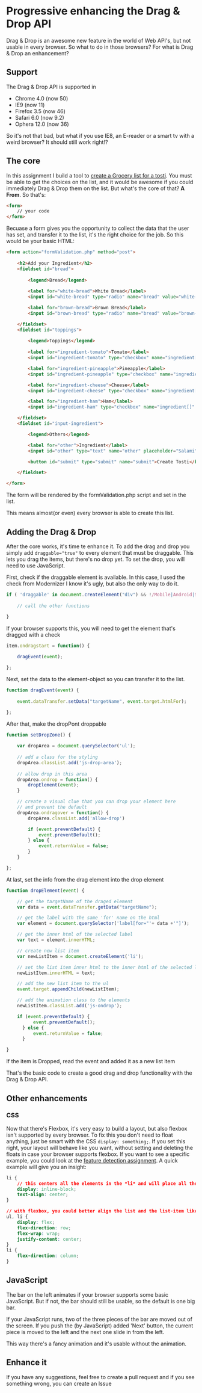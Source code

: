 # Progressive enhancing the Drag & Drop API
Drag & Drop is an awesome new feature in the world of Web API's, but not usable in every browser. So what to do in those browsers? For what is Drag & Drop an enhancement?

## Support
The Drag & Drop API is supported in

* Chrome 4.0 (now 50)
* IE9 (now 11)
* Firefox 3.5 (now 46)
* Safari 6.0 (now 9.2)
* Ophera 12.0 (now 36)

So it's not that bad, but what if you use IE8, an E-reader or a smart tv with a weird browser? It should still work right!?

## The core
In this assignment I build a tool to [create a Grocery list for a tosti](http://martijnnieuwenhuizen.github.io/projects/browser-technologies/create_your_own_tosti/tosti.html). 
You must be able to get the choices on the list, and it would be awesome if you could immediately Drag & Drop them on the list.
But what's the core of that? **A From**. So that's:

```html
<form>
    // your code
</form>
```

Becuase a form gives you the opportunity to collect the data that the user has set, and transfer it to the list, it's the right choice for the job.
So this would be your basic HTML:

```html
<form action="formValidation.php" method="post">
    
    <h2>Add your Ingredient</h2>
    <fieldset id="bread">
        
        <legend>Bread</legend>
        
        <label for="white-bread">White Bread</label>
        <input id="white-bread" type="radio" name="bread" value="white-bread" checked="checked">

        <label for="brown-bread">Brown Bread</label>
        <input id="brown-bread" type="radio" name="bread" value="brown-bread">

    </fieldset>
    <fieldset id="toppings">
        
        <legend>Toppings</legend>
        
        <label for="ingredient-tomato">Tomato</label>
        <input id="ingredient-tomato" type="checkbox" name="ingredient[]" value="tomato">

        <label for="ingredient-pineapple">Pineapple</label>
        <input id="ingredient-pineapple" type="checkbox" name="ingredient[]" value="pineapple">

        <label for="ingredient-cheese">Cheese</label>
        <input id="ingredient-cheese" type="checkbox" name="ingredient[]" value="cheese">

        <label for="ingredient-ham">Ham</label>
        <input id="ingredient-ham" type="checkbox" name="ingredient[]" value="ham">

    </fieldset>
    <fieldset id="input-ingredient">

        <legend>Others</legend>

        <label for="other">Ingredient</label>
        <input id="other" type="text" name="other" placeholder="Salami">

        <button id="submit" type="submit" name="submit">Create Tosti</button>

    </fieldset>

</form>
```

The form will be rendered by the formValidation.php script and set in the list.

This means almost(or even) every browser is able to create this list.

## Adding the Drag & Drop
After the core works, it's time te enhance it. To add the drag and drop you simply add ```draggable="true"``` to every element that must be draggable. This lets you drag the items, but there's no drop yet.
To set the drop, you will need to use JavaScript.

First, check if the draggable element is available. In this case, I used the check from Modernizer I know it's ugly, but also the only way to do it.
```javascript
if ( 'draggable' in document.createElement("div") && !/Mobile|Android|Slick\/|Kindle|BlackBerry|MSIE|Opera Mini|MSIE|Opera Mobi/i.test(navigator.userAgent)  ) {
            
    // call the other functions

}
```

If your browser supports this, you will need to get the element that's dragged with a check
```javascript
item.ondragstart = function() {
    
    dragEvent(event);

};
```

Next, set the data to the element-object so you can transfer it to the list.
```javascript
function dragEvent(event) {
      
    event.dataTransfer.setData("targetName", event.target.htmlFor);

};
```

After that, make the dropPont droppable
```javascript
function setDropZone() {
    
    var dropArea = document.querySelector('ul');
    
    // add a class for the styling
    dropArea.classList.add('js-drop-area');
    
    // allow drop in this area
    dropArea.ondrop = function() {
        dropElement(event);
    }

    // create a visual clue that you can drop your element here
    // and prevent the default
    dropArea.ondragover = function() {
        dropArea.classList.add('allow-drop')

        if (event.preventDefault) {
            event.preventDefault();
        } else {
            event.returnValue = false;
        }
    }    

};
```

At last, set the info from the drag element into the drop element
```javascript
function dropElement(event) {

    // get the targetName of the draged element
    var data = event.dataTransfer.getData("targetName");

    // get the label with the same 'for' name on the html
    var element = document.querySelector('label[for="'+ data +'"]');

    // get the inner html of the selected label
    var text = element.innerHTML;

    // create new list item
    var newListItem = document.createElement('li');

    // set the list item inner html to the inner html of the selected label
    newListItem.innerHTML = text;

    // add the new list item to the ul
    event.target.appendChild(newListItem);

    // add the animation class to the elements
    newListItem.classList.add('js-ondrop');

    if (event.preventDefault) {
          event.preventDefault();
      } else {
          event.returnValue = false;
      }

}
```


If the item is Dropped, read the event and added it as a new list item

That's the basic code to create a good drag and drop functionality with the Drag & Drop API.

## Other enhancements
### CSS
Now that there's Flexbox, it's very easy to build a layout, but also flexbox isn't supported by every browser. To fix this you don't need to float anything, just be smart with the CSS ```display: something;```.
If you set this right, your layout will behave like you want, without setting and deleting the floats in case your browser supports flexbox. If you want to see a specific example, you could look at the [feature detection assignment](https://github.com/MartijnNieuwenhuizen/Browser_Technologies/tree/master/feature_detection).
A quick example will give you an insight:
```css
li {
    // this centers all the elements in the *li* and will place all the li's behind each other
    display: inline-block;
    text-align: center;    
}

// with flexbox, you could better align the list and the list-item like this.
ul, li {
    display: flex;
    flex-direction: row;
    flex-wrap: wrap;
    justify-content: center;
}
li {
    flex-direction: column;
}
```

## JavaScript
The bar on the left animates if your browser supports some basic JavaScript. But if not, the bar should still be usable, so the default is one big bar. 

If your JavaScript runs, two of the three pieces of the bar are moved out of the screen. If you push the (by JavaScript) added 'Next' button, the current piece is moved to the left and the next one slide in from the left.

This way there's a fancy animation and it's usable without the animation.


## Enhance it
If you have any suggestions, feel free to create a pull request and if you see something wrong, you can create an Issue